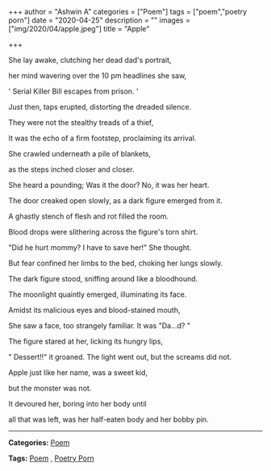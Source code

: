 +++
author = "Ashwin A"
categories = ["Poem"]
tags = ["poem","poetry porn"]
date = "2020-04-25"
description = ""
images = ["img/2020/04/apple.jpeg"]
title = "Apple"

+++

She lay awake, clutching her dead dad's portrait,

her mind wavering over the 10 pm headlines she saw,

' Serial Killer Bill escapes from prison. '

Just then, taps erupted, distorting the dreaded silence.

They were not the stealthy treads of a thief,

It was the echo of a firm footstep, proclaiming its arrival.

She crawled underneath a pile of blankets,

as the steps inched closer and closer.

She heard a pounding; Was it the door? No, it was her heart.

The door creaked open slowly, as a dark figure emerged from it.

A ghastly stench of flesh and rot filled the room.

Blood drops were slithering across the figure's torn shirt.

"Did he hurt mommy? I have to save her!" She thought.

But fear confined her limbs to the bed, choking her lungs slowly.

The dark figure stood, sniffing around like a bloodhound.

The moonlight quaintly emerged, illuminating its face.

Amidst its malicious eyes and blood-stained mouth,

She saw a face, too strangely familiar. It was "Da...d? "

The figure stared at her, licking its hungry lips,

" Dessert!!" it groaned. The light went out, but the screams did not.

Apple just like her name, was a sweet kid,

but the monster was not.

It devoured her, boring into her body until

all that was left, was her half-eaten body and her bobby pin.

---

**Categories:** [Poem](https://19a.in/categories/poem/)

**Tags:** [Poem](https://19a.in/tags/poem/) , [Poetry Porn](https://19a.in/tags/poetry-porn)

